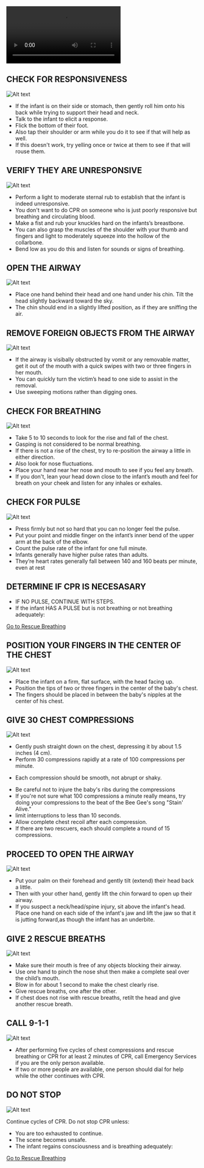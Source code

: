 <video controls="controls">
    <source src="/Videos/infantCPR.mp4" type="video/mp4" />
</video>
        
<h2>CHECK FOR RESPONSIVENESS</h2>

![Alt text](/Images/InfantCPR/infantCPR15.jpg)

- If the infant is on their side or stomach, then gently roll him onto his back while trying to support their head and neck.
- Talk to the infant to elicit a response.
- Flick the bottom of their foot.
- Also tap their shoulder or arm while you do it to see if that will help as well.
- If this doesn't work, try yelling once or twice at them to see if that will rouse them.

<h2>VERIFY THEY ARE UNRESPONSIVE</h2>

![Alt text](/Images/AdultCPR/adultCPR23.jpg)

- Perform a light to moderate sternal rub to establish that the infant is indeed unresponsive.
- You don't want to do CPR on someone who is just poorly responsive but breathing and circulating blood.
- Make a fist and rub your knuckles hard on the infants’s breastbone.
- You can also grasp the muscles of the shoulder with your thumb and fingers and light to moderately squeeze into the hollow of the collarbone.
- Bend low as you do this and listen for sounds or signs of breathing.

<h2>OPEN THE AIRWAY</h2>

![Alt text](/Images/InfantCPR/infantCPR6.jpg)

- Place one hand behind their head and one hand under his chin. Tilt the head slightly backward toward the sky.
- The chin should end in a slightly lifted position, as if they are sniffing the air.

<h2>REMOVE FOREIGN OBJECTS FROM THE AIRWAY</h2>

![Alt text](/Images/AdultCPR/adultCPR26.jpg)

- If the airway is visibally obstructed by vomit or any removable matter, get it out of the mouth with a quick swipes with two or three fingers in her mouth.
- You can quickly turn the victim’s head to one side to assist in the removal.
- Use sweeping motions rather than digging ones.

<h2>CHECK FOR BREATHING</h2>

![Alt text](/Images/InfantCPR/infantCPR12.jpg)

- Take 5 to 10 seconds to look for the rise and fall of the chest.
- Gasping is not considered to be normal breathing.
- If there is not a rise of the chest, try to re-position the airway a little in either direction.
- Also look for nose fluctuations.
- Place your hand near her nose and mouth to see if you feel any breath.
- If you don't, lean your head down close to the infant’s mouth and feel for breath on your cheek and listen for any inhales or exhales.

<h2>CHECK FOR PULSE</h2>

![Alt text](/Images/InfantCPR/infantCPR3.jpg)

- Press firmly but not so hard that you can no longer feel the pulse.
- Put your point and middle finger on the infant’s inner bend of the upper arm at the back of the elbow.
- Count the pulse rate of the infant for one full minute.
- Infants generally have higher pulse rates than adults.
- They’re heart rates generally fall between 140 and 160 beats per minute, even at rest

<h2>DETERMINE IF CPR IS NECESASARY</h2>

- IF NO PULSE, CONTINUE WITH STEPS.
- If the infant HAS A PULSE but is not breathing or not breathing adequately:

[Go to Rescue Breathing](/instructions/0/0/15)

<h2>POSITION YOUR FINGERS IN THE CENTER OF THE CHEST</h2>

![Alt text](/Images/InfantCPR/infantCPR22.jpg)

- Place the infant on a firm, flat surface, with the head facing up.
- Position the tips of two or three fingers in the center of the baby's chest.
- The fingers should be placed in between the baby's nipples at the center of his chest.

<h2>GIVE 30 CHEST COMPRESSIONS</h2>

![Alt text](/Images/InfantCPR/infantCPR23.jpg)

- Gently push straight down on the chest, depressing it by about 1.5 inches (4 cm).
- Perform 30 compressions rapidly at a rate of 100 compressions per minute.

* Each compression should be smooth, not abrupt or shaky.

- Be careful not to injure the baby's ribs during the compressions
- If you're not sure what 100 compressions a minute really means, try doing your compressions to the beat of the Bee Gee's song "Stain' Alive."
- limit interruptions to less than 10 seconds.
- Allow complete chest recoil after each compression.
- If there are two rescuers, each should complete a round of 15 compressions.

<h2>PROCEED TO OPEN THE AIRWAY</h2>

![Alt text](/Images/InfantCPR/infantCPR11.jpg)

- Put your palm on their forehead and gently tilt (extend) their head back a little.
- Then with your other hand, gently lift the chin forward to open up their airway.
- If you suspect a neck/head/spine injury, sit above the infant's head. Place one hand on each side of the infant's jaw and lift the jaw so that it is jutting forward,as though the infant has an underbite.

<h2>GIVE 2 RESCUE BREATHS</h2>

![Alt text](/Images/InfantCPR/infantCPR20.jpg)

- Make sure their mouth is free of any objects blocking their airway.
- Use one hand to pinch the nose shut then make a complete seal over the child’s mouth.
- Blow in for about 1 second to make the chest clearly rise.
- Give rescue breaths, one after the other.
- If chest does not rise with rescue breaths, retilt the head and give another rescue breath.

<h2>CALL 9-1-1</h2>

![Alt text](/Images/InfantCPR/infantCPR16.jpg)

- After performing five cycles of chest compressions and rescue breathing or CPR for at least 2 minutes of CPR, call Emergency Services if you are the only person available.
- If two or more people are available, one person should dial for help while the other continues with CPR.

<h2>DO NOT STOP</h2>

![Alt text](/Images/InfantCPR/infantCPR21.jpg)

Continue cycles of CPR. Do not stop CPR unless:

- You are too exhausted to continue.
- The scene becomes unsafe.
- The infant regains consciousness and is breathing adequately:

[Go to Rescue Breathing](/instructions/0/0/15)
